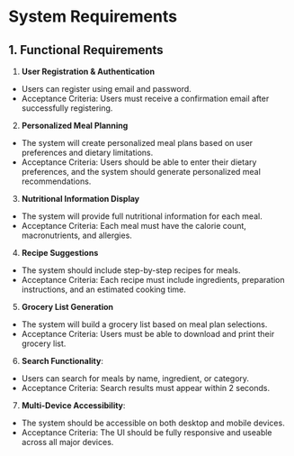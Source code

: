 # System Requirements

## 1. Functional Requirements 

1. **User Registration & Authentication** 
- Users can register using email and password.
- Acceptance Criteria: Users must receive a confirmation email after successfully registering.

 2. **Personalized Meal Planning**
- The system will create personalized meal plans based on user preferences and dietary limitations.
- Acceptance Criteria: Users should be able to enter their dietary preferences, and the system should generate personalized meal recommendations.

 3. **Nutritional Information Display** 
- The system will provide full nutritional information for each meal.
 - Acceptance Criteria: Each meal must have the calorie count, macronutrients, and allergies.

 4. **Recipe Suggestions** 
- The system should include step-by-step recipes for meals.
 - Acceptance Criteria: Each recipe must include ingredients, preparation instructions, and an estimated cooking time.

5. **Grocery List Generation** 
- The system will build a grocery list based on meal plan selections.
- Acceptance Criteria: Users must be able to download and print their grocery list.

 6. **Search Functionality**:
- Users can search for meals by name, ingredient, or category.
- Acceptance Criteria: Search results must appear within 2 seconds.

 7. **Multi-Device Accessibility**: 
- The system should be accessible on both desktop and mobile devices.
- Acceptance Criteria: The UI should be fully responsive and useable across all major devices.




